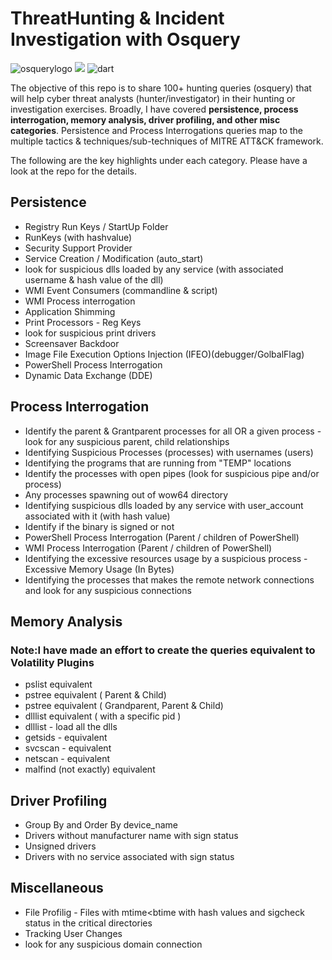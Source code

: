 # ThreatHunting & Incident Investigation with Osquery

![osquerylogo](https://github.com/Kirtar22/ThreatHunting_with_Osquery/blob/main/osquery.png) ![](https://github.com/Kirtar22/ThreatHunting_with_Osquery/blob/main/wp.png)     ![dart](https://github.com/Kirtar22/ThreatHunting_with_Osquery/blob/main/OIP.bmp)

The objective of this repo is to share 100+ hunting queries (osquery) that will help cyber threat analysts (hunter/investigator) in their hunting or investigation exercises. 
Broadly, I have covered **persistence, process interrogation, memory analysis, driver profiling, and other misc categories**. Persistence and Process Interrogations queries map to the multiple tactics & techniques/sub-techniques of MITRE ATT&CK framework. 

The following are the key highlights under each category. Please have a look at the repo for the details. 

## Persistence

- Registry Run Keys / StartUp Folder
- RunKeys (with hashvalue)
- Security Support Provider
- Service Creation / Modification (auto_start)
- look for suspicious dlls loaded by any service (with associated username & hash value of the dll) 
- WMI Event Consumers (commandline & script) 
- WMI Process interrogation
- Application Shimming
- Print Processors - Reg Keys
- look for suspicious print drivers
- Screensaver Backdoor
- Image File Execution Options Injection (IFEO)(debugger/GolbalFlag)
- PowerShell Process Interrogation
- Dynamic Data Exchange (DDE) 

## Process Interrogation

- Identify the parent & Grantparent processes for all OR a given process - look for any suspicious parent, child relationships 
- Identifying Suspicious Processes (processes) with usernames (users)
- Identifying the programs that are running from "TEMP" locations
- Identify the processes with open pipes (look for suspicious pipe and/or process) 
- Any processes spawning out of wow64 directory
- Identifying suspicious dlls loaded by any service with user_account associated with it (with hash value) 
- Identify if the binary is signed or not 
- PowerShell Process Interrogation (Parent / children of PowerShell) 
- WMI Process Interrogation (Parent / children of PowerShell)
- Identifying the excessive resources usage by a suspicious process - Excessive Memory Usage (In Bytes)
- Identifying the processes that makes the remote network connections and look for any suspicious connections

## Memory Analysis 

### Note:I have made an effort to create the queries equivalent to Volatility Plugins 

- pslist equivalent 
- pstree equivalent ( Parent & Child) 
- pstree equivalent ( Grandparent, Parent & Child) 
- dlllist equivalent ( with a specific pid ) 
- dlllist - load all the dlls
- getsids - equivalent 
- svcscan - equivalent 
- netscan - equivalent 
- malfind (not exactly) equivalent 

## Driver Profiling 

- Group By and Order By device_name
- Drivers without manufacturer name with sign status
- Unsigned drivers
- Drivers with no service associated with sign status

## Miscellaneous

- File Profilig - Files with mtime<btime with hash values and sigcheck status in the critical directories
- Tracking User Changes
- look for any suspicious domain connection
